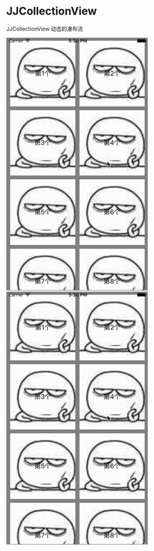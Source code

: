 # JJCollectionView
JJCollectionView
动态的瀑布流

![image](https://github.com/microcosmicDjj/JJCollectionView/blob/master/q.gif)   
![shili](https://github.com/microcosmicDjj/JJCollectionView/blob/master/q.gif)
